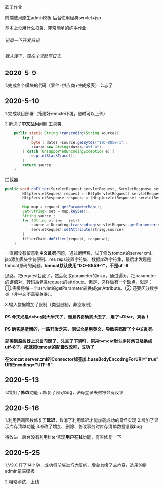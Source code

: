 软工作业

前端使用原生admin模板
后台使用经典servlet+jsp

基本上没用什么框架，非常简单的练手作业

###### 记录一下开发日记
###### 我人傻了，现在才想起写日志

## 2020-5-9
1.完成各个模块的代码（零件+供应商+生成报表）
2.忘了

## 2020-5-10
1.完成项目部署（搭建好remote环境，随时可以上传）

2.解决了**中文乱码**问题
工具类
```java
    public static String transcoding(String source){
        try {
            byte[] dates =source.getBytes("ISO-8859-1");
            source=new String(dates,"utf-8");
        } catch (UnsupportedEncodingException e) {
            e.printStackTrace();
        }
        return source;
    }
```
拦截器
```java
public void doFilter(ServletRequest servletRequest, ServletResponse servletResponse, FilterChain filterChain) throws IOException, ServletException {
        HttpServletRequest request = (HttpServletRequest) servletRequest;
        HttpServletResponse response = (HttpServletResponse) servletResponse;

        Map map = request.getParameterMap();
        Set<String> set = map.keySet();
        String source ;
        for (String string : set){
            source = Decoding.transcoding(servletRequest.getParameter(string));
            servletRequest.setAttribute(string,source);
        }
        filterChain.doFilter(request, response);
    }
```
一直都没有留意到**中文乱码**问题，通过翻博客，试了修改tomcat的server.xml、jsp添加表头字符限制、res reps设置字符集、数据库改字符集，最后才发现是tomcat源码的问题，**tomcat默认使用"ISO-8859-1"，不是utf-8**

思路，把request拦截了，然后获取parameter的map，通过遍历，把parameter的键值对，转码后存进request的attribute。但是，这样做有一个缺点，就是：
①.需要将每一个servlet的getParameter转换成getAttribute。
②.还要区分数字类（非中文不需要转换）。

3.输入数据增加了限制（类型限制，非空限制）

#### PS 今天光是debug就大半天了，而且界面确实太丑了，用了>Filter，真香！
#### PS 确实是挺懵的，一路开发走来，测试全是用英文，导致突然冒了个**中文乱码**

#### 部署到服务器上又出问题了，又查了下资料，原来tomcat默认字符集已经换成utf-8了，那就把tomcat的配置改改吧，成功了
**在tomcat server.xml的Connector标签加上useBodyEncodingForURI="true" URIEncoding="UTF-8"**

## 2020-5-13
1.增加了**修改**功能
2.修复了部分bug，密码登录失败将会有反馈

## 2020-5-16
1.利用回调函数修复了**延迟**，取消了利用延迟才能加载成功的奇怪实现
2.增加了显示库存清单功能
3.修改了增加、删除、修改事务时库存清单数据错误bug

待改进：后台没有利用filter实现**用户在线**功能，有空修复一下

## 2020-5-25
1.V2.0 肝了14个钟，成功将前端进行大更新，后台也换了点内容，选用的是admin前端模板

2.粗略测试，上线
